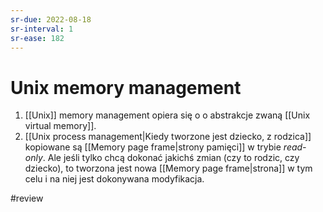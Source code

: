 ```yaml
---
sr-due: 2022-08-18
sr-interval: 1
sr-ease: 182
---
```


# Unix memory management
1. [[Unix]] memory management opiera się o o abstrakcje zwaną [[Unix virtual memory]].
2. [[Unix process management|Kiedy tworzone jest dziecko, z rodzica]] kopiowane są [[Memory page frame|strony pamięci]] w trybie *read-only*. Ale jeśli tylko chcą dokonać jakichś zmian (czy to rodzic, czy dziecko), to tworzona jest nowa [[Memory page frame|strona]] w tym celu i na niej jest dokonywana modyfikacja.

#review